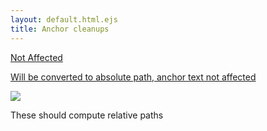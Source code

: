 ```yaml
---
layout: default.html.ejs
title: Anchor cleanups
---
```


<a href="http://external.url" id="not-affected"></a>

<a href="http://external.url" id="not-affected-2">Not Affected</a>

<a href="shown-content.html" id="convert-to-absolute-path">Will be converted to absolute path, anchor text not affected</a>

<a href="/shown-content.html" id="insert-title-from-document"></a>

<a href="/shown-content.html" id="img-causes-no-modify"><img src="http://external.url/foo.jpg"></a>

These should compute relative paths

<a id="link-to-hier" href="/hier/index.html"></a>

<a id="link-to-hier-dir1" href="/hier/dir1/index.html"></a>

